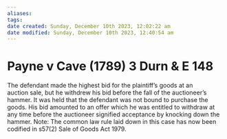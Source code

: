 ```yaml
---
aliases: 
tags: 
date created: Sunday, December 10th 2023, 12:02:22 am
date modified: Sunday, December 10th 2023, 12:40:54 am
---
```


# Payne v Cave (1789) 3 Durn & E 148

The defendant made the highest bid for the plaintiff’s goods at an auction sale, but he withdrew his bid before the fall of the auctioneer’s hammer. It was held that the defendant was not bound to purchase the goods. His bid amounted to an offer which he was entitled to withdraw at any time before the auctioneer signified acceptance by knocking down the hammer. Note: The common law rule laid down in this case has now been codified in s57(2) Sale of Goods Act 1979.
